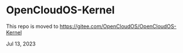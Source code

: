 # OpenCloudOS-Kernel
This repo is moved to https://gitee.com/OpenCloudOS/OpenCloudOS-Kernel

Jul 13, 2023
